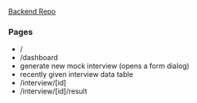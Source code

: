 [Backend Repo](https://github.com/Anurag-Kochar-1/1-Super-30-Hackathon---Team-Wu-Shang-Clan-Backend)


### Pages
- /
- /dashboard
 - generate new mock interview (opens a form dialog)
 - recently given interview data table
- /interview/[id]
- /interview/[id]/result